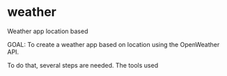 # weather

Weather app location based

GOAL: To create a weather app based on location using the OpenWeather API.

To do that, several steps are needed. The tools used
